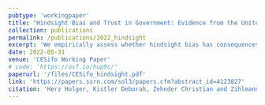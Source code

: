 ```yaml
---
pubtype: 'workingpaper'
title: "Hindsight Bias and Trust in Government: Evidence from the United States"
collection: publications
permalink: /publications/2022_hindsight
excerpt: 'We empirically assess whether hindsight bias has consequences on how citizens evaluate their political actors. Using an incentivized elicitation technique, we demonstrate that people systematically misremember their past policy preferences regarding how to best fight the Covid-19 pandemic. At the peak of the first wave in the United States, the average respondent mistakenly believes they supported significantly stricter restrictions at the onset of the first wave than they actually did. Exogenous variation in the extent of hindsight bias, induced through random assignment to survey structures, allows us to show that hindsight bias causally reduces trust in government.'
date: 2022-05-31
venue: 'CESifo Working Paper'
# code: 'https://osf.io/hup9c/'
paperurl: '/files/CESifo_hindsight.pdf'
link: 'https://papers.ssrn.com/sol3/papers.cfm?abstract_id=4123827'
citation: 'Herz Holger, Kistler Deborah, Zehnder Christian and Zihlmann Christian (2022). Hindsight Bias and Trust in Government: Evidence from the United States. CESifo Working Paper No. 9767'
---
```

